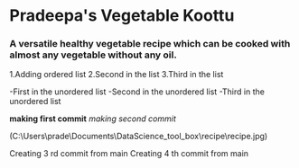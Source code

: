 # Pradeepa's Vegetable Koottu
### A versatile healthy vegetable recipe which can be cooked with almost any vegetable without any oil.

1.Adding ordered list
2.Second in the list
3.Third in the list

-First in the unordered list
-Second in the unordered list
-Third in the unordered list

**making first commit**
*making second commit*

(C:\Users\prade\Documents\DataScience_tool_box\recipe\recipe.jpg)

Creating 3 rd commit from main
Creating 4 th commit from main
